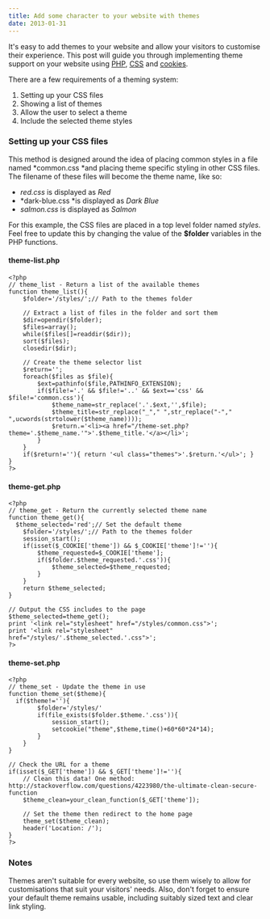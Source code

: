 ```yaml
---
title: Add some character to your website with themes
date: 2013-01-31
---
```


It's easy to add themes to your website and allow your visitors to customise their experience. This post will guide you through implementing theme support on your website using [PHP](http://php.net/), [CSS](http://en.wikipedia.org/wiki/Cascading_Style_Sheets) and [cookies](http://en.wikipedia.org/wiki/HTTP_cookie).

There are a few requirements of a theming system:

1. Setting up your CSS files
2. Showing a list of themes
3. Allow the user to select a theme
4. Include the selected theme styles

### Setting up your CSS files

This method is designed around the idea of placing common styles in a file named *common.css *and placing theme specific styling in other CSS files. The filename of these files will become the theme name, like so:

- *red.css* is displayed as *Red*
- *dark-blue.css *is displayed as *Dark Blue*
- *salmon.css* is displayed as *Salmon*

For this example, the CSS files are placed in a top level folder named *styles*. Feel free to update this by changing the value of the **$folder** variables in the PHP functions.

#### theme-list.php

	<?php
	// theme_list - Return a list of the available themes
	function theme_list(){
		$folder='/styles/';// Path to the themes folder

		// Extract a list of files in the folder and sort them
		$dir=opendir($folder);
		$files=array();
		while($files[]=readdir($dir));
		sort($files);
		closedir($dir);

		// Create the theme selector list
		$return='';
		foreach($files as $file){
			$ext=pathinfo($file,PATHINFO_EXTENSION);
			if($file!='.' && $file!='..' && $ext=='css' && $file!='common.css'){
				$theme_name=str_replace('.'.$ext,'',$file);
				$theme_title=str_replace("_"," ",str_replace("-"," ",ucwords(strtolower($theme_name))));
				$return.='<li><a href="/theme-set.php?theme='.$theme_name.'">'.$theme_title.'</a></li>';
			}
		}
		if($return!=''){ return '<ul class="themes">'.$return.'</ul>'; }
	}
	?>

#### theme-get.php

	<?php
	// theme_get - Return the currently selected theme name
	function theme_get(){
	  $theme_selected='red';// Set the default theme
		$folder='/styles/';// Path to the themes folder
		session_start();
		if(isset($_COOKIE['theme']) && $_COOKIE['theme']!=''){
			$theme_requested=$_COOKIE['theme'];
			if($folder.$theme_requested.'.css')){
				$theme_selected=$theme_requested;
			}
		}
		return $theme_selected;
	}

	// Output the CSS includes to the page
	$theme_selected=theme_get();
	print '<link rel="stylesheet" href="/styles/common.css">';
	print '<link rel="stylesheet" href="/styles/'.$theme_selected.'.css">';
	?>

#### theme-set.php

	<?php
	// theme_set - Update the theme in use
	function theme_set($theme){
	  if($theme!=''){
			$folder='/styles/'
			if(file_exists($folder.$theme.'.css')){
				session_start();
				setcookie("theme",$theme,time()+60*60*24*14);
			}
		}
	}

	// Check the URL for a theme
	if(isset($_GET['theme']) && $_GET['theme']!=''){
		// Clean this data! One method: http://stackoverflow.com/questions/4223980/the-ultimate-clean-secure-function
		$theme_clean=your_clean_function($_GET['theme']);

		// Set the theme then redirect to the home page
		theme_set($theme_clean);
		header('Location: /');
	}
	?>

### Notes

Themes aren't suitable for every website, so use them wisely to allow for customisations that suit your visitors' needs. Also, don't forget to ensure your default theme remains usable, including suitably sized text and clear link styling.